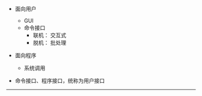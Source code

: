 * 面向用户
    * GUI
    * 命令接口
        * 联机： 交互式
        * 脱机： 批处理

* 面向程序
    * 系统调用

* 命令接口、程序接口，统称为用户接口

---
